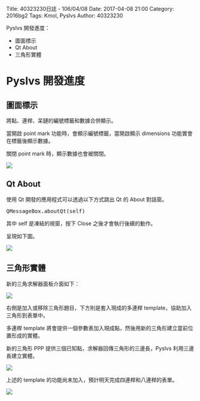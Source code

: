 Title: 40323230日誌 - 106/04/08
Date: 2017-04-08 21:00
Category: 2016bg2
Tags: Kmol, Pyslvs
Author: 40323230

Pyslvs 開發進度：

* 圖面標示
* Qt About
* 三角形實體

<!-- PELICAN_END_SUMMARY -->

Pyslvs 開發進度
===

圖面標示
---

將點、連桿、呆鏈的編號標籤和數據合併顯示。

當開啟 point mark 功能時，會顯示編號標籤，當開啟顯示 dimensions 功能實會在標籤後顯示數據。

關閉 point mark 時，顯示數據也會被關閉。

![](https://raw.githubusercontent.com/coursemdetw/project_site_files/gh-pages/files/2016spring/g2/Python_solvespace/0408_01.png)

Qt About
---

使用 Qt 開發的應用程式可以透過以下方式跳出 Qt 的 About 對話窗。

<pre class="brush: python">
QMessageBox.aboutQt(self)
</pre>

其中 self 是凍結的視窗，按下 Close 之後才會執行後續的動作。

呈現如下圖。

![](https://raw.githubusercontent.com/coursemdetw/project_site_files/gh-pages/files/2016spring/g2/Python_solvespace/0408_02.png)

三角形實體
---

新的三角求解器面板介面如下：

![](https://raw.githubusercontent.com/coursemdetw/project_site_files/gh-pages/files/2016spring/g2/Python_solvespace/0408_03.png)

右側是加入或移除三角形題目，下方則是套入現成的多連桿 template，協助加入三角形到表單中。

多連桿 template 將會提供一個參數表加入現成點，然後用新的三角形建立當前位置形成的實體。

新的三角形 PPP 提供三個已知點，求解器回傳三角形的三邊長，Pyslvs 利用三邊長建立實體。

![](https://raw.githubusercontent.com/coursemdetw/project_site_files/gh-pages/files/2016spring/g2/Python_solvespace/0408_04.png)

上述的 template 的功能尚未加入，預計明天完成四連桿和八連桿的表單。

![](https://raw.githubusercontent.com/coursemdetw/project_site_files/gh-pages/files/2016spring/g2/Python_solvespace/0408_05.png)